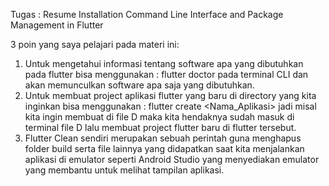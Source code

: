 Tugas		: Resume Installation Command Line Interface and Package Management in 
Flutter

3 poin yang saya pelajari pada materi ini:
1. Untuk mengetahui informasi tentang software apa yang dibutuhkan pada flutter bisa menggunakan : flutter doctor pada terminal CLI dan akan memunculkan software apa saja yang dibutuhkan.
2. Untuk membuat project aplikasi flutter yang baru di directory yang kita inginkan bisa menggunakan : flutter create <Nama_Aplikasi> jadi misal kita ingin membuat di file D maka kita hendaknya sudah masuk di terminal file D lalu membuat project flutter baru di flutter tersebut.
3. Flutter Clean sendiri merupakan sebuah perintah guna menghapus folder build serta file lainnya yang didapatkan saat kita menjalankan aplikasi di emulator seperti Android Studio yang menyediakan emulator yang membantu untuk melihat tampilan aplikasi.